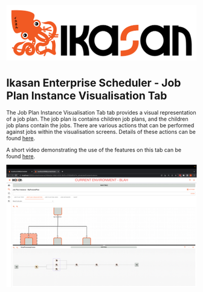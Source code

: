 ![IKASAN](../../../../developer/docs/quickstart-images/Ikasan-title-transparent.png)

# Ikasan Enterprise Scheduler - Job Plan Instance Visualisation Tab

The Job Plan Instance Visualisation Tab tab provides a visual representation of a job plan. The job plan is contains children
job plans, and the children job plans contain the jobs. There are  various actions that can be performed
against jobs within the visualisation screens. Details of these actions can be found [here](./job-plan-instance-actions.md).

A short video demonstrating the use of the features on this tab can be found [here](https://youtu.be/a90d9M4cYNk).

![img.png](../../../images/job-plan-instance-visualisation-tab.png)